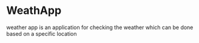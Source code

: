 # WeathApp
weather app is an application for checking the weather which can be done based on a specific location
